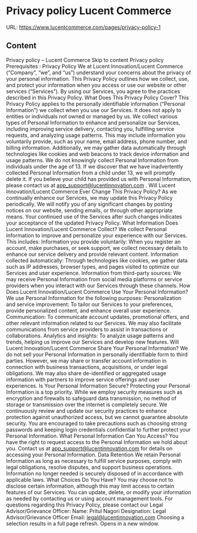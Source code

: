 # Privacy policy  Lucent Commerce

URL: https://www.lucentcommerce.com/pages/privacy-policy-1

## Content

Privacy policy
 – Lucent Commerce
Skip to content
Privacy policy
Prerequisites
:
Privacy Policy
We at Lucent Innovation/Lucent Commerce (“Company”, “we”, and “us”) understand your concerns about the privacy of your personal information. This Privacy Policy outlines how we collect, use, and protect your information when you access or use our website or other services (“Services”). By using our Services, you agree to the practices described in this Privacy Policy.
What Does This Privacy Policy Cover?
This Privacy Policy applies to the personally identifiable information (“Personal Information”) we collect when you use our Services. It does not apply to entities or individuals not owned or managed by us.
We collect various types of Personal Information to enhance and personalize our Services, including improving service delivery, contacting you, fulfilling service requests, and analyzing usage patterns. This may include information you voluntarily provide, such as your name, email address, phone number, and billing information. Additionally, we may gather data automatically through technologies like cookies and web beacons to track device information and usage patterns.
We do not knowingly collect Personal Information from individuals under the age of 13. If we discover that we have inadvertently collected Personal Information from a child under 13, we will promptly delete it. If you believe your child has provided us with Personal Information, please contact us at
app_support@lucentinnovation.com
.
Will Lucent Innovation/Lucent Commerce Ever Change This Privacy Policy?
As we continually enhance our Services, we may update this Privacy Policy periodically. We will notify you of any significant changes by posting notices on our website, sending emails, or through other appropriate means. Your continued use of the Services after such changes indicates your acceptance of the updated Privacy Policy.
What Information Does Lucent Innovation/Lucent Commerce Collect?
We collect Personal Information to improve and personalize your experience with our Services. This includes:
Information you provide voluntarily: When you register an account, make purchases, or seek support, we collect necessary details to enhance our service delivery and provide relevant content.
Information collected automatically: Through technologies like cookies, we gather data such as IP addresses, browser types, and pages visited to optimize our Services and user experience.
Information from third-party sources: We may receive Personal Information from social media platforms or service providers when you interact with our Services through these channels.
How Does Lucent Innovation/Lucent Commerce Use Your Personal Information?
We use Personal Information for the following purposes:
Personalization and service improvement: To tailor our Services to your preferences, provide personalized content, and enhance overall user experience.
Communication: To communicate account updates, promotional offers, and other relevant information related to our Services. We may also facilitate communications from service providers to assist in transactions or collaborations.
Analytics and insights: To analyze usage patterns and trends, helping us improve our Services and develop new features.
Will Lucent Innovation/Lucent Commerce Share Your Personal Information?
We do not sell your Personal Information in personally identifiable form to third parties. However, we may share or transfer account information in connection with business transactions, acquisitions, or under legal obligations. We may also share de-identified or aggregated usage information with partners to improve service offerings and user experiences.
Is Your Personal Information Secure?
Protecting your Personal Information is a top priority. While we employ security measures such as encryption and firewalls to safeguard data transmission, no method of storage or transmission over the internet is completely secure. We continuously review and update our security practices to enhance protection against unauthorized access, but we cannot guarantee absolute security.
You are encouraged to take precautions such as choosing strong passwords and keeping login credentials confidential to further protect your Personal Information.
What Personal Information Can You Access?
You have the right to request access to the Personal Information we hold about you. Contact us at
app_support@lucentinnovation.com
for details on accessing your Personal Information.
Data Retention
We retain Personal Information as long as necessary to fulfill service purposes, comply with legal obligations, resolve disputes, and support business operations. Information no longer needed is securely disposed of in accordance with applicable laws.
What Choices Do You Have?
You may choose not to disclose certain information, although this may limit access to certain features of our Services. You can update, delete, or modify your information as needed by contacting us or using account management tools.
For questions regarding this Privacy Policy, please contact our Legal Advisor/Grievance Officer:
Name:
Pritul Nagori
Designation:
Legal Advisor/Grievance Officer
Email: legal@lucentinnovation.com
Choosing a selection results in a full page refresh.
Opens in a new window.